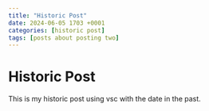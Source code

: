 ```yaml
--- 
title: "Historic Post"
date: 2024-06-05 1703 +0001
categories: [historic post]
tags: [posts about posting two]
---
```


# Historic Post

This is my historic post using vsc with the date in the past. 